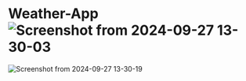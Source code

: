 # Weather-App![Screenshot from 2024-09-27 13-30-03](https://github.com/user-attachments/assets/e70ecec0-339b-4243-b0da-e530068fd412)
![Screenshot from 2024-09-27 13-30-19](https://github.com/user-attachments/assets/8431b4be-6568-429c-8d1f-deb973ac7915)
